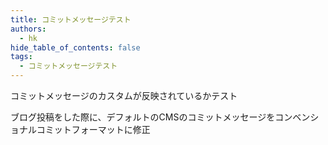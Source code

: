 ```yaml
---
title: コミットメッセージテスト
authors:
  - hk
hide_table_of_contents: false
tags:
  - コミットメッセージテスト
---
```

コミットメッセージのカスタムが反映されているかテスト

ブログ投稿をした際に、デフォルトのCMSのコミットメッセージをコンベンショナルコミットフォーマットに修正
